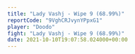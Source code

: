 ```yaml
---
title: "Lady Vashj - Wipe 9 (68.99%)"
reportCode: "9VghCRJvynYPpxG1"
player: "Doodo"
fight: "Lady Vashj - Wipe 9 (68.99%)"
date: 2021-10-10T19:07:58.024000+00:00
---
```

